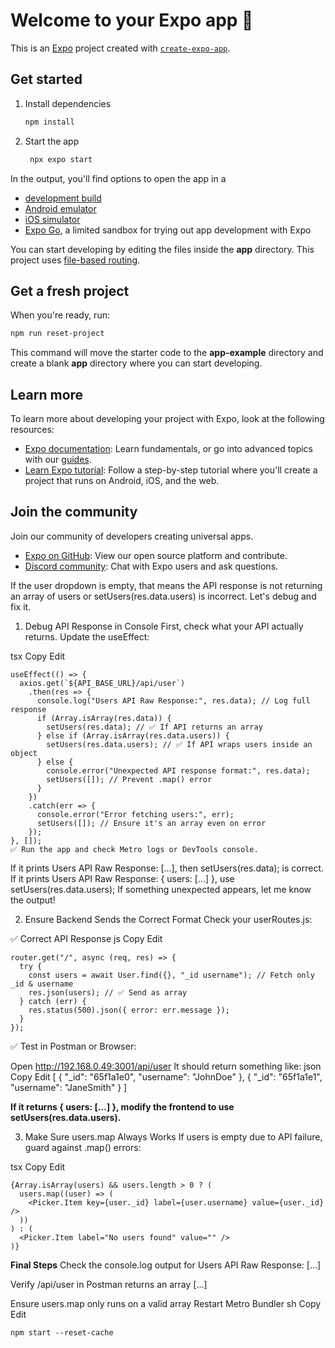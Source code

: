 # Welcome to your Expo app 👋

This is an [Expo](https://expo.dev) project created with [`create-expo-app`](https://www.npmjs.com/package/create-expo-app).

## Get started

1. Install dependencies

   ```bash
   npm install
   ```

2. Start the app

   ```bash
    npx expo start
   ```

In the output, you'll find options to open the app in a

- [development build](https://docs.expo.dev/develop/development-builds/introduction/)
- [Android emulator](https://docs.expo.dev/workflow/android-studio-emulator/)
- [iOS simulator](https://docs.expo.dev/workflow/ios-simulator/)
- [Expo Go](https://expo.dev/go), a limited sandbox for trying out app development with Expo

You can start developing by editing the files inside the **app** directory. This project uses [file-based routing](https://docs.expo.dev/router/introduction).

## Get a fresh project

When you're ready, run:

```bash
npm run reset-project
```

This command will move the starter code to the **app-example** directory and create a blank **app** directory where you can start developing.

## Learn more

To learn more about developing your project with Expo, look at the following resources:

- [Expo documentation](https://docs.expo.dev/): Learn fundamentals, or go into advanced topics with our [guides](https://docs.expo.dev/guides).
- [Learn Expo tutorial](https://docs.expo.dev/tutorial/introduction/): Follow a step-by-step tutorial where you'll create a project that runs on Android, iOS, and the web.

## Join the community

Join our community of developers creating universal apps.

- [Expo on GitHub](https://github.com/expo/expo): View our open source platform and contribute.
- [Discord community](https://chat.expo.dev): Chat with Expo users and ask questions.

If the user dropdown is empty, that means the API response is not returning an array of users or setUsers(res.data.users) is incorrect. Let's debug and fix it.

1. Debug API Response in Console
First, check what your API actually returns. Update the useEffect:

tsx
Copy
Edit
```
useEffect(() => {
  axios.get(`${API_BASE_URL}/api/user`)
    .then(res => {
      console.log("Users API Raw Response:", res.data); // Log full response
      if (Array.isArray(res.data)) {
        setUsers(res.data); // ✅ If API returns an array
      } else if (Array.isArray(res.data.users)) {
        setUsers(res.data.users); // ✅ If API wraps users inside an object
      } else {
        console.error("Unexpected API response format:", res.data);
        setUsers([]); // Prevent .map() error
      }
    })
    .catch(err => {
      console.error("Error fetching users:", err);
      setUsers([]); // Ensure it's an array even on error
    });
}, []);
✅ Run the app and check Metro logs or DevTools console.
```
If it prints Users API Raw Response: [...], then setUsers(res.data); is correct.
If it prints Users API Raw Response: { users: [...] }, use setUsers(res.data.users);
If something unexpected appears, let me know the output!

2. Ensure Backend Sends the Correct Format
Check your userRoutes.js:

✅ Correct API Response
js
Copy
Edit
```
router.get("/", async (req, res) => {
  try {
    const users = await User.find({}, "_id username"); // Fetch only _id & username
    res.json(users); // ✅ Send as array
  } catch (err) {
    res.status(500).json({ error: err.message });
  }
});
```
✅ Test in Postman or Browser:

Open http://192.168.0.49:3001/api/user
It should return something like:
json
Copy
Edit
[
  { "_id": "65f1a1e0", "username": "JohnDoe" },
  { "_id": "65f1a1e1", "username": "JaneSmith" }
]

**If it returns { users: [...] }, modify the frontend to use setUsers(res.data.users).**

3. Make Sure users.map Always Works
If users is empty due to API failure, guard against .map() errors:

tsx
Copy
Edit
```
{Array.isArray(users) && users.length > 0 ? (
  users.map((user) => (
    <Picker.Item key={user._id} label={user.username} value={user._id} />
  ))
) : (
  <Picker.Item label="No users found" value="" />
)}
```
**Final Steps**
Check the console.log output for Users API Raw Response: [...]

Verify /api/user in Postman returns an array [...]

Ensure users.map only runs on a valid array
Restart Metro Bundler
sh
Copy
Edit
```
npm start --reset-cache
```

